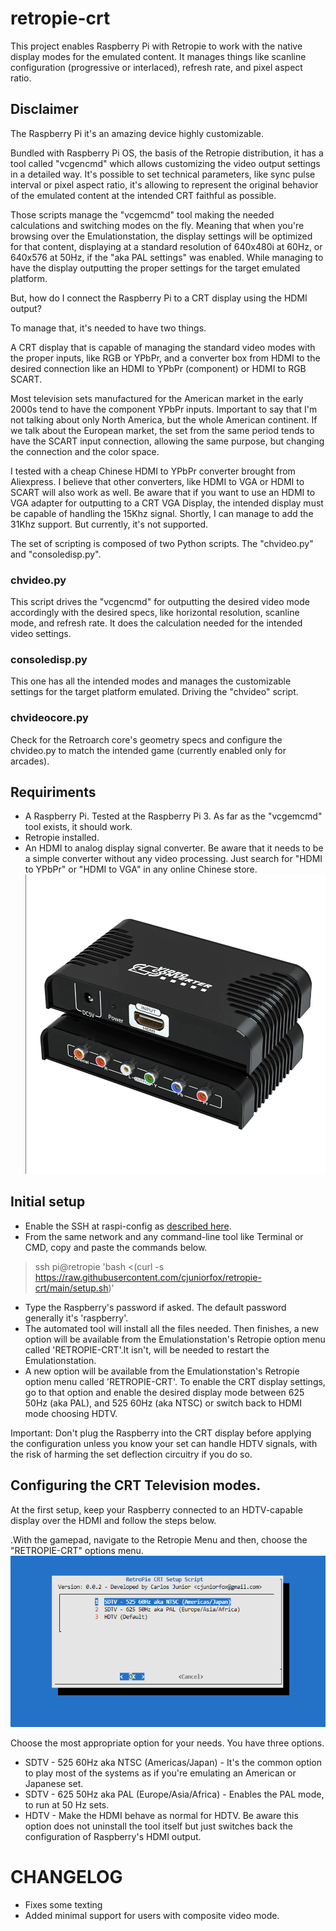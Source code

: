 # retropie-crt
This project enables Raspberry Pi with Retropie to work with the native display modes for the emulated content. It manages things like scanline configuration (progressive or interlaced), refresh rate, and pixel aspect ratio.
## Disclaimer

The Raspberry Pi it's an amazing device highly customizable.

Bundled with Raspberry Pi OS, the basis of the Retropie distribution, it has a tool called "vcgencmd" which allows customizing the video output settings in a detailed way. It's possible to set technical parameters, like sync pulse interval or pixel aspect ratio, it's allowing to represent the original behavior of the emulated content at the intended CRT faithful as possible.

Those scripts manage the "vcgemcmd" tool making the needed calculations and switching modes on the fly. Meaning that when you're browsing over the Emulationstation, the display settings will be optimized for that content, displaying at a standard resolution of 640x480i at 60Hz, or 640x576 at 50Hz, if the "aka PAL settings" was enabled. While managing to have the display outputting the proper settings for the target emulated platform.

But, how do I connect the Raspberry Pi to a CRT display using the HDMI output?

To manage that, it's needed to have two things.

A CRT display that is capable of managing the standard video modes with the proper inputs, like RGB or YPbPr, and a converter box from HDMI to the desired connection like an HDMI to YPbPr (component) or HDMI to RGB SCART.

Most television sets manufactured for the American market in the early 2000s tend to have the component YPbPr inputs. Important to say that I'm not talking about only North America, but the whole American continent. If we talk about the European market, the set from the same period tends to have the SCART input connection, allowing the same purpose, but changing the connection and the color space.

I tested with a cheap Chinese HDMI to YPbPr converter brought from Aliexpress. I believe that other converters, like HDMI to VGA or HDMI to SCART will also work as well. Be aware that if you want to use an HDMI to VGA adapter for outputting to a CRT VGA Display, the intended display must be capable of handling the 15Khz signal. Shortly, I can manage to add the 31Khz support. But currently, it's not supported.

The set of scripting is composed of two Python scripts. The "chvideo.py" and "consoledisp.py".

### chvideo.py

This script drives the "vcgencmd" for outputting the desired video mode accordingly with the desired specs, like horizontal resolution, scanline mode, and refresh rate. It does the calculation needed for the intended video settings.

### consoledisp.py

This one has all the intended modes and manages the customizable settings for the target platform emulated. Driving the "chvideo" script.

### chvideocore.py

Check for the Retroarch core's geometry specs and configure the chvideo.py to match the intended game (currently enabled only for arcades).

## Requiriments

* A Raspberry Pi. Tested at the Raspberry Pi 3. As far as the "vcgemcmd" tool exists, it should work.
* Retropie installed.
* An HDMI to analog display signal converter. Be aware that it needs to be a simple converter without any video processing. Just search for "HDMI to YPbPr" or "HDMI to VGA"  in any online Chinese store.
![HDMI to Component Adapter](hdmi_to_component.png)

## Initial setup

* Enable the SSH at raspi-config as [described here](https://retropie.org.uk/docs/SSH/).
* From the same network and any command-line tool like Terminal or CMD, copy and paste the commands below.
> ssh pi@retropie 'bash <(curl -s https://raw.githubusercontent.com/cjuniorfox/retropie-crt/main/setup.sh)'
* Type the Raspberry's password if asked. The default password generally it's 'raspberry'.
* The automated tool will install all the files needed. Then finishes, a new option will be available from the Emulationstation's Retropie option menu called 'RETROPIE-CRT'.It isn't, will be needed to restart the Emulationstation.
* A new option will be available from the Emulationstation's Retropie option menu called 'RETROPIE-CRT'. To enable the CRT display settings, go to that option and enable the desired display mode between 625 50Hz (aka PAL), and 525 60Hz (aka NTSC) or switch back to HDMI mode choosing HDTV.

Important: Don't plug the Raspberry into the CRT display before applying the configuration unless you know your set can handle HDTV signals, with the risk of harming the set deflection circuitry if you do so.

## Configuring the CRT Television modes.

At the first setup, keep your Raspberry connected to an HDTV-capable display over the HDMI and follow the steps below.

.With the gamepad, navigate to the Retropie Menu and then, choose the "RETROPIE-CRT" options menu.
![Retropie-CRT menu](main_menu.png)

Choose the most appropriate option for your needs. You have three options.

- SDTV - 525 60Hz aka NTSC (Americas/Japan) - It's the common option to play most of the systems as if you're emulating an American or Japanese set.
- SDTV - 625 50Hz aka PAL (Europe/Asia/Africa) - Enables the PAL mode, to run at 50 Hz sets.
- HDTV - Make the HDMI behave as normal for HDTV. Be aware this option does not uninstall the tool itself but just switches back the configuration of Raspberry's HDMI output.

# CHANGELOG

- Fixes some texting
- Added minimal support for users with composite video mode.
